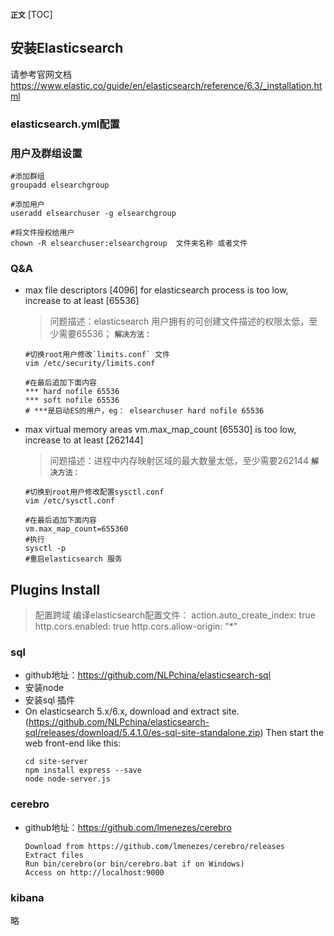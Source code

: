 **`正文`**
[TOC]

## 安装Elasticsearch
请参考官网文档 https://www.elastic.co/guide/en/elasticsearch/reference/6.3/_installation.html

### elasticsearch.yml配置

### 用户及群组设置
```shell
#添加群组
groupadd elsearchgroup

#添加用户
useradd elsearchuser -g elsearchgroup

#将文件授权给用户
chown -R elsearchuser:elsearchgroup  文件夹名称 或者文件
```

### Q&A
* max file descriptors [4096] for elasticsearch process is too low, increase to at least [65536]
    >问题描述：elasticsearch 用户拥有的可创建文件描述的权限太低，至少需要65536；
    **`解决方法：`**
    ```shell
    #切换root用户修改`limits.conf` 文件
    vim /etc/security/limits.conf

    #在最后追加下面内容
    *** hard nofile 65536
    *** soft nofile 65536
    # ***是启动ES的用户，eg： elsearchuser hard nofile 65536
    ```


* max virtual memory areas vm.max_map_count [65530] is too low, increase to at least [262144]
    >问题描述：进程中内存映射区域的最大数量太低，至少需要262144
    **`解决方法：`**
    ```shell
    #切换到root用户修改配置sysctl.conf
    vim /etc/sysctl.conf 

    #在最后追加下面内容
    vm.max_map_count=655360
    #执行
    sysctl -p
    #重启elasticsearch 服务
    ``` 



## Plugins Install

>配置跨域
编译elasticsearch配置文件：
action.auto_create_index: true
http.cors.enabled: true
http.cors.allow-origin: "*"

### sql
* github地址：https://github.com/NLPchina/elasticsearch-sql
* 安装node
* 安装sql 插件
* On elasticsearch 5.x/6.x, download and extract site.(https://github.com/NLPchina/elasticsearch-sql/releases/download/5.4.1.0/es-sql-site-standalone.zip)
    Then start the web front-end like this:
    ```shell
    cd site-server
    npm install express --save
    node node-server.js
    ```

### cerebro
* github地址：https://github.com/lmenezes/cerebro
    ```shell
    Download from https://github.com/lmenezes/cerebro/releases
    Extract files
    Run bin/cerebro(or bin/cerebro.bat if on Windows)
    Access on http://localhost:9000
    ```
### kibana
略
